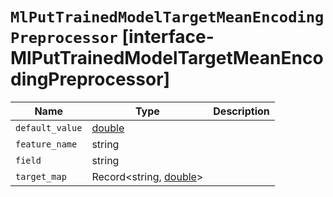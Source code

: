# `MlPutTrainedModelTargetMeanEncodingPreprocessor` [interface-MlPutTrainedModelTargetMeanEncodingPreprocessor]

| Name | Type | Description |
| - | - | - |
| `default_value` | [double](./double.md) | &nbsp; |
| `feature_name` | string | &nbsp; |
| `field` | string | &nbsp; |
| `target_map` | Record<string, [double](./double.md)> | &nbsp; |
